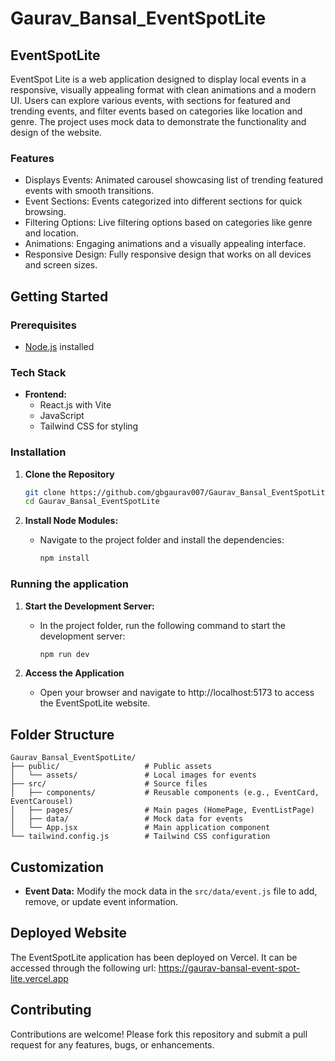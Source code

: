 # Gaurav_Bansal_EventSpotLite
 
## EventSpotLite

EventSpot Lite is a web application designed to display local events in a responsive, visually appealing format with clean animations and a modern UI. Users can explore various events, with sections for featured and trending events, and filter events based on categories like location and genre. The project uses mock data to demonstrate the functionality and design of the website.

### Features

- Displays Events: Animated carousel showcasing list of trending featured events with smooth transitions.
- Event Sections: Events categorized into different sections for quick browsing.
- Filtering Options: Live filtering options based on categories like genre and location.
- Animations: Engaging animations and a visually appealing interface.
- Responsive Design: Fully responsive design that works on all devices and screen sizes.

## Getting Started

### Prerequisites

- [Node.js](https://nodejs.org/en/download) installed

### Tech Stack

- **Frontend:**
  - React.js with Vite
  - JavaScript
  - Tailwind CSS for styling

### Installation

1. **Clone the Repository**

   ```bash
   git clone https://github.com/gbgaurav007/Gaurav_Bansal_EventSpotLite.git
   cd Gaurav_Bansal_EventSpotLite
   ```

2. **Install Node Modules:**
    - Navigate to the project folder and install the dependencies:
      ```sh
      npm install
      ```

### Running the application

1. **Start the Development Server:**
    - In the project folder, run the following command to start the development server:
      ```sh
      npm run dev
      ```

2.	**Access the Application**
    - Open your browser and navigate to http://localhost:5173 to access the EventSpotLite website.

## Folder Structure

```plaintext
Gaurav_Bansal_EventSpotLite/
├── public/                   # Public assets
│   └── assets/               # Local images for events
├── src/                      # Source files
│   ├── components/           # Reusable components (e.g., EventCard, EventCarousel)
│   ├── pages/                # Main pages (HomePage, EventListPage)
│   ├── data/                 # Mock data for events
│   └── App.jsx               # Main application component
└── tailwind.config.js        # Tailwind CSS configuration
```

## Customization

- **Event Data:** Modify the mock data in the `src/data/event.js` file to add, remove, or update event information.

## Deployed Website

The EventSpotLite application has been deployed on Vercel. It can be accessed through the following url: https://gaurav-bansal-event-spot-lite.vercel.app

## Contributing

Contributions are welcome! Please fork this repository and submit a pull request for any features, bugs, or enhancements.
